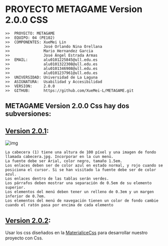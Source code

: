 # PROYECTO METAGAME Version 2.0.0 CSS

```
>>  PROYECTO: METAGAME
>>  EQUIPO: 04 (PE102)
>>  COMPONENTES: XueMei Lin
>>               José Orlando Nina Orellana
>>               Mario Hernandez Garcia
>>               José Ángel Estrada Armas
>>  EMAIL:       alu0101225845@ull.edu.es
>>               alu0101322308@ull.edu.es
>>               alu0101346908@ull.edu.es
>>               alu0101237961@ull.edu.es
>>  UNIVERSIDAD: Universidad de La Laguna
>>  ASIGNATURA:  Usabilidad y Accesibilidad
>>  VERSION:     2.0.0
>>  GITHUB:      https://github.com/XueMei-L/METAGAME.git
```

## METAGAME Version 2.0.0 Css hay dos subversiones:
## [Version 2.0.1](./METAGAME%20V%202.0.1%20CSS/):
![img](./METAGAME%20V%202.0.1%20CSS/img/Dise%C3%B1o.png)
```Definir la estructura básica de la página: anchura fija de 770 píxel,  columna derecha (2) de anchura 130 píxel.  
La cabecera (1) tiene una altura de 100 píxel y una imagen de fondo llamada cabecera.jpg. Incorporar en la cun menú. 
La fuente debe ser Arial, color negro, tamaño 1.5em. 
Los enlaces deben ser de color azul en estado normal, y rojo cuando se posiciona el cursor. Si se han visitado la fuente debe ser de color azul. 
Los enlaces dentro de las tablas serán verdes.
Los párrafos deben mostrar una separación de 0.5em de su elemento superior. 
Los elementos del menú deben tener un relleno de 0.3em y un margen inferior de 0.7em. 
Los elementos del menú de navegación tienen un color de fondo cambie cuando el ratón pasa por encima de cada elemento
```

## [Version 2.0.2](./METAGAME%20V%202.0.2%20CSS/): 
Usar los css diseñados en la [MaterialiceCss](https://materializecss.com/) para desarrollar nuestro proyecto con Css.
